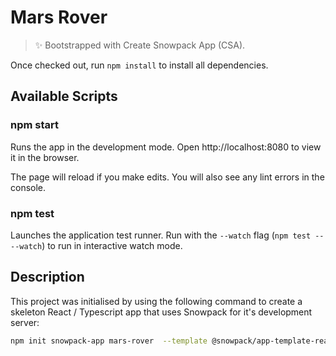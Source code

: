 # Mars Rover

> ✨ Bootstrapped with Create Snowpack App (CSA).

Once checked out, run `npm install` to install all dependencies.

## Available Scripts

### npm start

Runs the app in the development mode.
Open http://localhost:8080 to view it in the browser.

The page will reload if you make edits.
You will also see any lint errors in the console.

### npm test

Launches the application test runner.
Run with the `--watch` flag (`npm test -- --watch`) to run in interactive watch mode.

## Description

This project was initialised by using the following command to
create a skeleton React / Typescript app that uses Snowpack for it's development server:

```bash
npm init snowpack-app mars-rover  --template @snowpack/app-template-react-typescript
```
